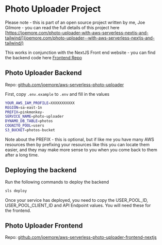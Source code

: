 # Photo Uploader Project

Please note - this is part of an open source project written by me, Joe Gilmore - you can read the full details of this project here
[https://joemore.com/photo-uploader-with-aws-serverless-nextjs-and-tailwind/](joemore.com/photo-uploader--with-aws-serverless-nextjs-and-tailwind/)

This works in conjunction with the NextJS Front end website  - you can find the backend code here
[Frontend Repo](https://github.com/joemore/aws-serverless-photo-uploader-frontend-nextjs)

## Photo Uploader Backend

Repo: [github.com/joemore/aws-serverless-photo-uploader](https://github.com/joemore/aws-serverless-photo-uploader)

First, copy `.env.example` to `.env` and fill in the values

```bash
YOUR_AWS_IAM_PROFILE=XXXXXXXXXXX
REGION=sa-east-1n
PREFIX=pinkmonkey-
SERVICE_NAME=photo-uploader
DYNAMO_DB_TABLE=photos
COGNITO_POOL=users
S3_BUCKET=photos-bucket
```

Note about the PREFIX - this is optional, but if like me you have many AWS resources then by prefixing your resources like this you can locate them easier, and they may make more sense to you when you come back to them after a long time. 

## Deploying the backend

Run the following commands to deploy the backend

```bash
sls deploy
```

Once your service has deployed, you need to copy the USER_POOL_ID, USER_POOL_CLIENT_ID and API Endpoint values. You will need these for the frontend.

## Photo Uploader Frontend

Repo: [github.com/joemore/aws-serverless-photo-uploader-frontend-nextjs](https://github.com/joemore/aws-serverless-photo-uploader-frontend-nextjs)
